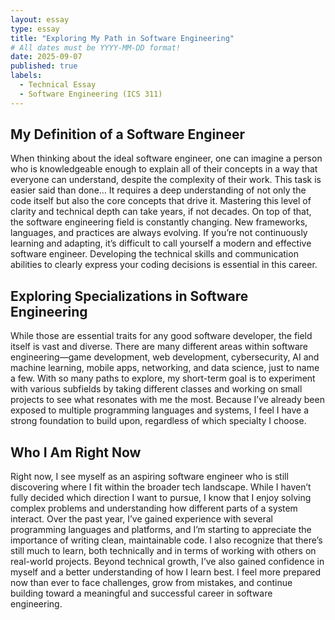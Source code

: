 ```yaml
---
layout: essay
type: essay
title: "Exploring My Path in Software Engineering"
# All dates must be YYYY-MM-DD format!
date: 2025-09-07
published: true
labels:
  - Technical Essay
  - Software Engineering (ICS 311)
---
```


## My Definition of a Software Engineer
  When thinking about the ideal software engineer, one can imagine a person who is knowledgeable enough to explain all of their concepts in a way that everyone can understand, despite the complexity of their work. This task is easier said than done… It requires a deep understanding of not only the code itself but also the core concepts that drive it. Mastering this level of clarity and technical depth can take years, if not decades. On top of that, the software engineering field is constantly changing. New frameworks, languages, and practices are always evolving. If you’re not continuously learning and adapting, it’s difficult to call yourself a modern and effective software engineer. Developing the technical skills and communication abilities to clearly express your coding decisions is essential in this career.

## Exploring Specializations in Software Engineering
  While those are essential traits for any good software developer, the field itself is vast and diverse. There are many different areas within software engineering—game development, web development, cybersecurity, AI and machine learning, mobile apps, networking, and data science, just to name a few. With so many paths to explore, my short-term goal is to experiment with various subfields by taking different classes and working on small projects to see what resonates with me the most. Because I’ve already been exposed to multiple programming languages and systems, I feel I have a strong foundation to build upon, regardless of which specialty I choose.

## Who I Am Right Now
  Right now, I see myself as an aspiring software engineer who is still discovering where I fit within the broader tech landscape. While I haven’t fully decided which direction I want to pursue, I know that I enjoy solving complex problems and understanding how different parts of a system interact. Over the past year, I’ve gained experience with several programming languages and platforms, and I’m starting to appreciate the importance of writing clean, maintainable code. I also recognize that there’s still much to learn, both technically and in terms of working with others on real-world projects. Beyond technical growth, I’ve also gained confidence in myself and a better understanding of how I learn best. I feel more prepared now than ever to face challenges, grow from mistakes, and continue building toward a meaningful and successful career in software engineering.

